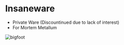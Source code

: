 # Insaneware
+ Private Ware (Discountinued due to lack of interest)
+ For Mortem Metallum

![bigfoot](https://github.com/bobowawahahahbobobwahahawoaowabobwabo/Insaneware/assets/110189904/dd29599b-f226-497f-a0cb-fce6fe0fd6fe)
